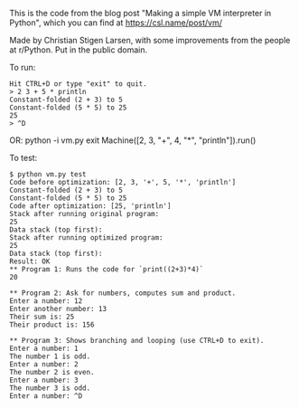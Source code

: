 This is the code from the blog post "Making a simple VM interpreter in Python",
which you can find at https://csl.name/post/vm/

Made by Christian Stigen Larsen, with some improvements from the people at r/Python.
Put in the public domain.

To run:

    Hit CTRL+D or type "exit" to quit.
    > 2 3 + 5 * println
    Constant-folded (2 + 3) to 5
    Constant-folded (5 * 5) to 25
    25
    > ^D

OR:
        python -i vm.py
        exit
        Machine([2, 3, "+", 4, "*", "println"]).run() 
    
    
To test:

    $ python vm.py test
    Code before optimization: [2, 3, '+', 5, '*', 'println']
    Constant-folded (2 + 3) to 5
    Constant-folded (5 * 5) to 25
    Code after optimization: [25, 'println']
    Stack after running original program:
    25
    Data stack (top first):
    Stack after running optimized program:
    25
    Data stack (top first):
    Result: OK
    ** Program 1: Runs the code for `print((2+3)*4)`
    20

    ** Program 2: Ask for numbers, computes sum and product.
    Enter a number: 12
    Enter another number: 13
    Their sum is: 25
    Their product is: 156

    ** Program 3: Shows branching and looping (use CTRL+D to exit).
    Enter a number: 1
    The number 1 is odd.
    Enter a number: 2
    The number 2 is even.
    Enter a number: 3
    The number 3 is odd.
    Enter a number: ^D

